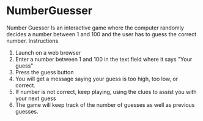 # NumberGuesser
 Number Guesser
 Is an interactive game where the computer randomly decides a number between 1 and 100 and the user has to guess the correct number. 
 Instructions
 1. Launch on a web browser
 2. Enter a number between 1 and 100 in the text field where it says "Your guess"
 3. Press the guess button
 4. You will get a message saying your guess is too high, too low, or correct. 
 5. If number is not correct, keep playing, using the clues to assist you with your next guess
 6. The game will keep track of the number of guesses as well as previous guesses. 

